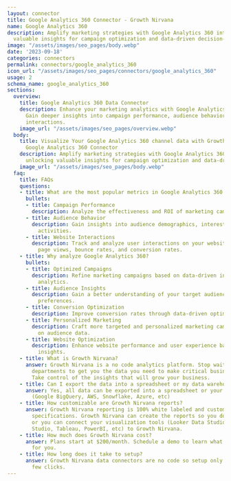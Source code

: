 ```yaml
---
layout: connector
title: Google Analytics 360 Connector - Growth Nirvana
name: Google Analytics 360
description: Amplify marketing strategies with Google Analytics 360 integration, unlocking
  valuable insights for campaign optimization and data-driven decision-making.
image: "/assets/images/seo_pages/body.webp"
date: '2023-09-18'
categories: connectors
permalink: connectors/google_analytics_360
icon_url: "/assets/images/seo_pages/connectors/google_analytics_360"
usage: 2
schema_name: google_analytics_360
sections:
  overview:
    title: Google Analytics 360 Data Connector
    description: Enhance your marketing analytics with Google Analytics 360 integration.
      Gain deeper insights into campaign performance, audience behavior, and website
      interactions.
    image_url: "/assets/images/seo_pages/overview.webp"
  body:
    title: Visualize Your Google Analytics 360 channel data with Growth Nirvana's
      Google Analytics 360 Connector
    description: Amplify marketing strategies with Google Analytics 360 integration,
      unlocking valuable insights for campaign optimization and data-driven decision-making.
    image_url: "/assets/images/seo_pages/body.webp"
  faq:
    title: FAQs
    questions:
    - title: What are the most popular metrics in Google Analytics 360 to analyze?
      bullets:
      - title: Campaign Performance
        description: Analyze the effectiveness and ROI of marketing campaigns.
      - title: Audience Behavior
        description: Gain insights into audience demographics, interests, and online
          activities.
      - title: Website Interactions
        description: Track and analyze user interactions on your website, including
          page views, bounce rates, and conversion rates.
    - title: Why analyze Google Analytics 360?
      bullets:
      - title: Optimized Campaigns
        description: Refine marketing campaigns based on data-driven insights and
          analytics.
      - title: Audience Insights
        description: Gain a better understanding of your target audience and their
          preferences.
      - title: Conversion Optimization
        description: Improve conversion rates through data-driven optimization strategies.
      - title: Personalized Marketing
        description: Craft more targeted and personalized marketing campaigns based
          on audience data.
      - title: Website Optimization
        description: Enhance website performance and user experience based on data
          insights.
    - title: What is Growth Nirvana?
      answer: Growth Nirvana is a no code analytics platform. Stop waiting for other
        departments to get you the data you need to make critical business decisions.
        Take control of the insights that will grow your business.
    - title: Can I export the data into a spreadsheet or my data warehouse?
      answer: Yes, all data can be exported into a spreadsheet or your data warehouse
        (Google BigQuery, AWS, Snowflake, Azure, etc)
    - title: How customizable are Growth Nirvana reports?
      answer: Growth Nirvana reporting is 100% white labeled and customized to your
        specifications. Growth Nirvana can create the reports so you don’t have to
        or you can connect your visualization tools (Looker Data Studio/Google Data
        Studio, Tableau, PowerBI, etc) to Growth Nirvana.
    - title: How much does Growth Nirvana cost?
      answer: Plans start at $200/month. Schedule a demo to learn what plan is best
        for you.
    - title: How long does it take to setup?
      answer: Growth Nirvana data connectors are no code so setup only requires a
        few clicks.
---
```


